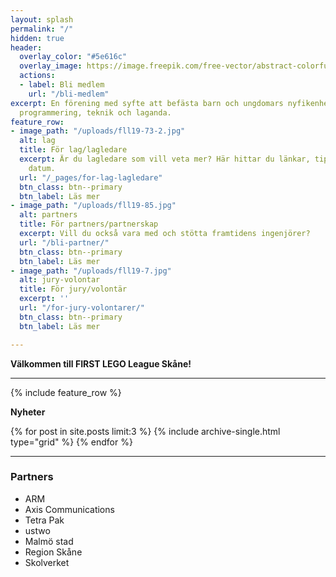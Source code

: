 ```yaml
---
layout: splash
permalink: "/"
hidden: true
header:
  overlay_color: "#5e616c"
  overlay_image: https://image.freepik.com/free-vector/abstract-colorful-fun-background_1115-2340.jpg
  actions:
  - label: Bli medlem
    url: "/bli-medlem"
excerpt: En förening med syfte att befästa barn och ungdomars nyfikenhet kring problemlösning,
  programmering, teknik och laganda.
feature_row:
- image_path: "/uploads/fll19-73-2.jpg"
  alt: lag
  title: För lag/lagledare
  excerpt: Är du lagledare som vill veta mer? Här hittar du länkar, tips och viktiga
    datum.
  url: "/_pages/for-lag-lagledare"
  btn_class: btn--primary
  btn_label: Läs mer
- image_path: "/uploads/fll19-85.jpg"
  alt: partners
  title: För partners/partnerskap
  excerpt: Vill du också vara med och stötta framtidens ingenjörer?
  url: "/bli-partner/"
  btn_class: btn--primary
  btn_label: Läs mer
- image_path: "/uploads/fll19-7.jpg"
  alt: jury-volontar
  title: För jury/volontär
  excerpt: ''
  url: "/for-jury-volontarer/"
  btn_class: btn--primary
  btn_label: Läs mer

---
```

**Välkommen till FIRST LEGO League Skåne!**

***

{% include feature_row %}

**Nyheter**

{% for post in site.posts limit:3 %} {% include archive-single.html type="grid" %} {% endfor %}

***

### **Partners**

* ARM
* Axis Communications
* Tetra Pak
* ustwo
* Malmö stad
* Region Skåne
* Skolverket